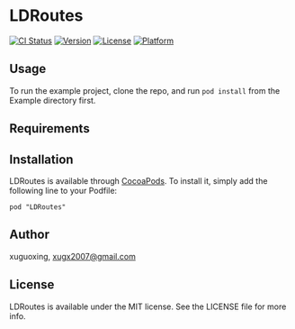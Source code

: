 # LDRoutes

[![CI Status](http://img.shields.io/travis/xuguoxing/LDRoutes.svg?style=flat)](https://travis-ci.org/xuguoxing/LDRoutes)
[![Version](https://img.shields.io/cocoapods/v/LDRoutes.svg?style=flat)](http://cocoadocs.org/docsets/LDRoutes)
[![License](https://img.shields.io/cocoapods/l/LDRoutes.svg?style=flat)](http://cocoadocs.org/docsets/LDRoutes)
[![Platform](https://img.shields.io/cocoapods/p/LDRoutes.svg?style=flat)](http://cocoadocs.org/docsets/LDRoutes)

## Usage

To run the example project, clone the repo, and run `pod install` from the Example directory first.

## Requirements

## Installation

LDRoutes is available through [CocoaPods](http://cocoapods.org). To install
it, simply add the following line to your Podfile:

    pod "LDRoutes"

## Author

xuguoxing, xugx2007@gmail.com

## License

LDRoutes is available under the MIT license. See the LICENSE file for more info.

